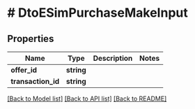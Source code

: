 # # DtoESimPurchaseMakeInput

## Properties

Name | Type | Description | Notes
------------ | ------------- | ------------- | -------------
**offer_id** | **string** |  |
**transaction_id** | **string** |  |

[[Back to Model list]](../../README.md#models) [[Back to API list]](../../README.md#endpoints) [[Back to README]](../../README.md)
